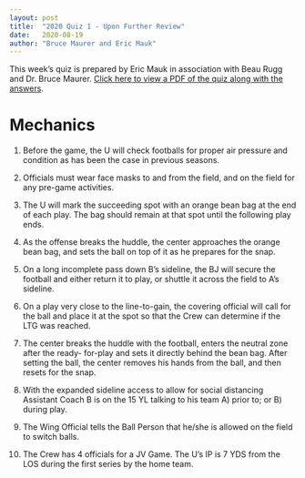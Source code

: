 ```yaml
---
layout: post
title:  "2020 Quiz 1 - Upon Further Review"
date:   2020-08-19
author: "Bruce Maurer and Eric Mauk"
---
```


This week’s quiz is prepared by Eric Mauk in association with Beau Rugg
and Dr. Bruce Maurer. [Click here to view a PDF of the quiz along with the
answers](https://storage.googleapis.com/ohsaa-websites/quizzes/2020/2020-quiz-1.pdf).

<!--more-->

# Mechanics

1. Before the game, the U will check footballs for proper air pressure and
   condition as has been the case in previous seasons.

2. Officials must wear face masks to and from the field, and on the field for
   any pre-game activities.

3. The U will mark the succeeding spot with an orange bean bag at the end of
   each play. The bag should remain at that spot until the following play ends.

4. As the offense breaks the huddle, the center approaches the orange bean bag,
   and sets the ball on top of it as he prepares for the snap.

5. On a long incomplete pass down B’s sideline, the BJ will secure the football
   and either return it to play, or shuttle it across the field to A’s sideline.

6. On a play very close to the line-to-gain, the covering official will call for
   the ball and place it at the spot so that the Crew can determine if the LTG
was reached.

7. The center breaks the huddle with the football, enters the neutral zone after
   the ready- for-play and sets it directly behind the bean bag. After setting
the ball, the center removes his hands from the ball, and then resets for the
snap.

8. With the expanded sideline access to allow for social distancing Assistant
   Coach B is on the 15 YL talking to his team A) prior to; or B) during play.

9. The Wing Official tells the Ball Person that he/she is allowed on the field
   to switch balls.

10. The Crew has 4 officials for a JV Game. The U’s IP is 7 YDS from the LOS
    during the first series by the home team.
